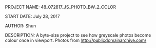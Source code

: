 PROJECT NAME:
48_072817_JS_PHOTO_BW_2_COLOR

START DATE:
July 28, 2017

AUTHOR:
Shun

DESCRIPTION:
A byte-size project to see how greyscale photos become colour once in viewport.
Photos from http://publicdomainarchive.com/